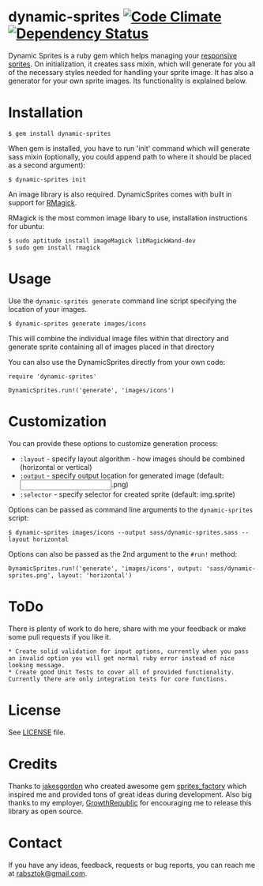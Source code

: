 dynamic-sprites [![Code Climate](https://codeclimate.com/github/Rabsztok/dynamic-sprites.png)](https://codeclimate.com/github/Rabsztok/dynamic-sprites) [![Dependency Status](https://gemnasium.com/Rabsztok/dynamic-sprites.png)](https://gemnasium.com/Rabsztok/dynamic-sprites)
===============

Dynamic Sprites is a ruby gem which helps managing your [responsive sprites](http://blog.growthrepublic.com/2013/08/30/responsive-sprites-using-sass/).
On initialization, it creates sass mixin, which will generate for you all of the necessary styles needed for handling your sprite image.
It has also a generator for your own sprite images. Its functionality is explained below.

Installation
============

    $ gem install dynamic-sprites

When gem is installed, you have to run 'init' command which will generate sass mixin (optionally, you could append path to where it should be placed as a second argument):

    $ dynamic-sprites init

An image library is also required. DynamicSprites comes with built in support for
[RMagick](http://rmagick.rubyforge.org/).

RMagick is the most common image libary to use, installation instructions for ubuntu:

    $ sudo aptitude install imageMagick libMagickWand-dev
    $ sudo gem install rmagick

Usage
=====

Use the `dynamic-sprites generate` command line script specifying the location of your images.

    $ dynamic-sprites generate images/icons

This will combine the individual image files within that directory and generate sprite containing all of images placed in that directory

You can also use the DynamicSprites directly from your own code:

    require 'dynamic-sprites'

    DynamicSprites.run!('generate', 'images/icons')

Customization
=============

You can provide these options to customize generation process:

 - `:layout`       - specify layout algorithm - how images should be combined (horizontal or vertical)
 - `:output`       - specify output location for generated image (default: <input folder>.png)
 - `:selector`     - specify selector for created sprite (default: img.sprite)

Options can be passed as command line arguments to the `dynamic-sprites` script:

    $ dynamic-sprites images/icons --output sass/dynamic-sprites.sass --layout horizontal

Options can also be passed as the 2nd argument to the `#run!` method:

    DynamicSprites.run!('generate', 'images/icons', output: 'sass/dynamic-sprites.png', layout: 'horizontal')

ToDo
====

There is plenty of work to do here, share with me your feedback or make some pull requests if you like it.

    * Create solid validation for input options, currently when you pass an invalid option you will get normal ruby error instead of nice looking message.
    * Create good Unit Tests to cover all of provided functionality. Currently there are only integration tests for core functions.

License
=======

See [LICENSE](https://github.com/Rabsztok/dynamic-sprites/blob/master/LICENSE) file.

Credits
=======

Thanks to [jakesgordon](https://github.com/jakesgordon) who created awesome gem [sprites_factory](https://github.com/jakesgordon/sprite-factory) which inspired me and provided tons of great ideas during development.
Also big thanks to my employer, [GrowthRepublic](http://growthrepublic.com) for encouraging me to release this library as open source.

Contact
=======

If you have any ideas, feedback, requests or bug reports, you can reach me at
[rabsztok@gmail.com](mailto:rabsztok@gmail.com).